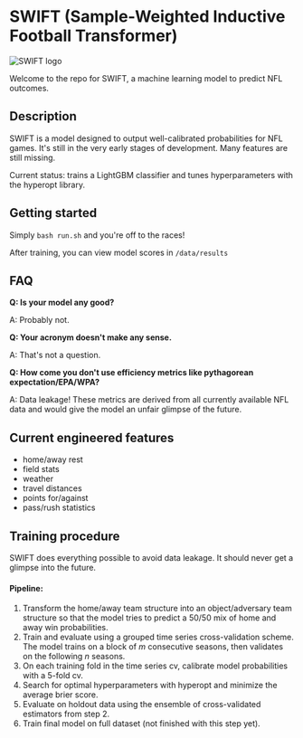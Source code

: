 # SWIFT (Sample-Weighted Inductive Football Transformer)

![SWIFT logo](https://i.imgur.com/IgZi9pt.png)

Welcome to the repo for SWIFT, a machine learning model to predict NFL outcomes.

## Description
SWIFT is a model designed to output well-calibrated probabilities for NFL games. It's still in the very early stages of development. Many features are still missing.

Current status: trains a LightGBM classifier and tunes hyperparameters with the hyperopt library.

## Getting started
Simply `bash run.sh` and you're off to the races!

After training, you can view model scores in `/data/results`

## FAQ

**Q: Is your model any good?**

A: Probably not.

**Q: Your acronym doesn't make any sense.**

A: That's not a question.

**Q: How come you don't use efficiency metrics like pythagorean expectation/EPA/WPA?**

A: Data leakage! These metrics are derived from all currently available NFL data and would give the model an unfair glimpse of the future.

## Current engineered features
- home/away rest
- field stats
- weather
- travel distances
- points for/against
- pass/rush statistics

## Training procedure
SWIFT does everything possible to avoid data leakage. It should never get a glimpse into the future.

#### Pipeline:

1. Transform the home/away team structure into an object/adversary team structure so that the model tries to predict a 50/50 mix of home and away win probabilities.
2. Train and evaluate using a grouped time series cross-validation scheme. The model trains on a block of *m* consecutive seasons, then validates on the following *n* seasons.
3. On each training fold in the time series cv, calibrate model probabilities with a 5-fold cv.
4. Search for optimal hyperparameters with hyperopt and minimize the average brier score.
5. Evaluate on holdout data using the ensemble of cross-validated estimators from step 2.
6. Train final model on full dataset (not finished with this step yet).

